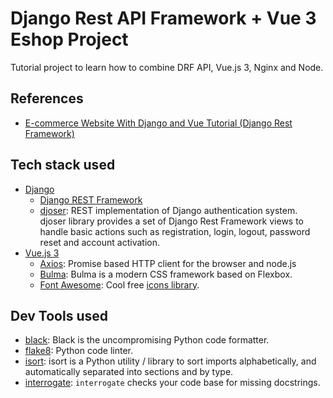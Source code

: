 # Django Rest API Framework + Vue 3 Eshop Project

Tutorial project to learn how to combine DRF API, Vue.js 3, Nginx and Node.

## References

- [E-commerce Website With Django and Vue Tutorial (Django Rest Framework)](https://www.youtube.com/watch?v=Yg5zkd9nm6w)

## Tech stack used

- [Django](https://www.djangoproject.com/)
  - [Django REST Framework](https://www.django-rest-framework.org/)
  - [djoser](https://djoser.readthedocs.io/en/latest/introduction.html): REST implementation of Django authentication system. djoser library provides a set of Django Rest Framework views to handle basic actions such as registration, login, logout, password reset and account activation.
- [Vue.js 3](https://vuejs.org/)
  - [Axios](https://www.npmjs.com/package/axios): Promise based HTTP client for the browser and node.js
  - [Bulma](https://www.npmjs.com/package/bulma): Bulma is a modern CSS framework based on Flexbox.
  - [Font Awesome](https://fontawesome.com/docs/web/use-with/vue/add-icons): Cool free [icons library](https://fontawesome.com/icons).

## Dev Tools used

- [black](https://pypi.org/project/black/): Black is the uncompromising Python code formatter.
- [flake8](https://pypi.org/project/flake8/): Python code linter.
- [isort](https://pycqa.github.io/isort/): isort is a Python utility / library to sort imports alphabetically, and automatically separated into sections and by type.
- [interrogate](https://interrogate.readthedocs.io/en/latest/): `interrogate` checks your code base for missing docstrings.